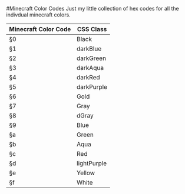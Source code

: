 #Minecraft Color Codes
Just my little collection of hex codes for all the indivdual minecraft colors.

Minecraft Color Code  | CSS Class
------------- | -------------
§0|Black
§1|darkBlue
§2|darkGreen
§3|darkAqua
§4|darkRed
§5|darkPurple
§6|Gold
§7|Gray
§8|dGray
§9|Blue
§a|Green
§b|Aqua
§c|Red
§d|lightPurple
§e|Yellow
§f|White
